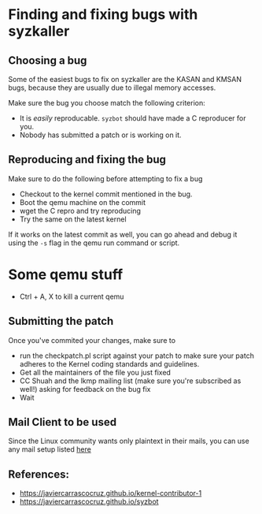 # Finding and fixing bugs with syzkaller

## Choosing a bug
Some of the easiest bugs to fix on syzkaller are the KASAN and KMSAN bugs, because they are usually due to illegal memory accesses.

Make sure the bug you choose match the following criterion:
- It is _easily_ reproducable. `syzbot` should have made a C reproducer for you.
- Nobody has submitted a patch or is working on it.

## Reproducing and fixing the bug
Make sure to do the following before attempting to fix a bug
- Checkout to the kernel commit mentioned in the bug.
- Boot the qemu machine on the commit
- wget the C repro and try reproducing
- Try the same on the latest kernel

If it works on the latest commit as well, you can go ahead and debug it using the `-s` flag in the qemu run command or script. 

# Some qemu stuff
- Ctrl + A, X to kill a current qemu

## Submitting the patch
Once you've commited your changes, make sure to 
- run the checkpatch.pl script against your patch to make sure your patch adheres to the Kernel coding standards and guidelines.
- Get all the maintainers of the file you just fixed
- CC Shuah and the lkmp mailing list (make sure you're subscribed as well!) asking for feedback on the bug fix
- Wait

## Mail Client to be used
Since the Linux community wants only plaintext in their mails, you can use any mail setup listed [here](https://useplaintext.email/)

## References:
- https://javiercarrascocruz.github.io/kernel-contributor-1
- https://javiercarrascocruz.github.io/syzbot